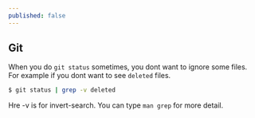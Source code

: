 ```yaml
---
published: false
---
```

## Git

When you do `git status` sometimes, you dont want to ignore some files. For example if you dont want to see `deleted` files.

```bash
$ git status | grep -v deleted
```

Hre -v is for invert-search. You can type `man grep` for more detail. 

